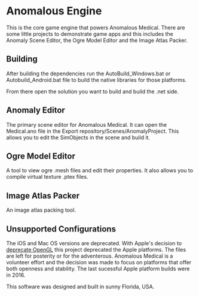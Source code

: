 # Anomalous Engine
This is the core game engine that powers Anomalous Medical. There are some little projects to demonstrate game apps and this includes the Anomaly Scene Editor, the Ogre Model Editor and the Image Atlas Packer.

## Building
After building the dependencies run the AutoBuild_Windows.bat or Autobuild_Android.bat file to build the native libraries for those platforms.

From there open the solution you want to build and build the .net side.

## Anomaly Editor
The primary scene editor for Anomalous Medical. It can open the Medical.ano file in the Export repository/Scenes/AnomalyProject. This allows you to edit the SimObjects in the scene and build it.

## Ogre Model Editor
A tool to view ogre .mesh files and edit their properties. It also allows you to compile virtual texture .ptex files.

## Image Atlas Packer
An image atlas packing tool.

## Unsupported Configurations
The iOS and Mac OS versions are deprecated. With Apple's decision to [deprecate OpenGL](https://developer.apple.com/macos/whats-new/) this project deprecated the Apple platforms. The files are left for posterity or for the adventerous. Anomalous Medical is a volunteer effort and the decision was made to focus on platforms that offer both openness and stability. The last sucessful Apple platform builds were in 2016.

This software was designed and built in sunny Florida, USA.